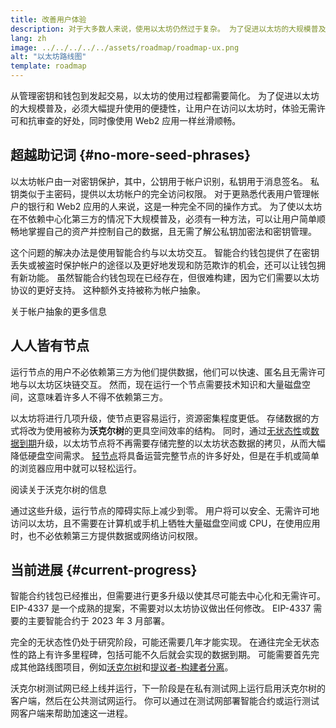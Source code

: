 ```yaml
---
title: 改善用户体验
description: 对于大多数人来说，使用以太坊仍然过于复杂。 为了促进以太坊的大规模普及，必须大幅降低其进入门槛 - 必须让用户在访问以太坊时，享受去中心化、无需许可和抗审查的好处，同时像使用传统的 Web2 应用一样丝滑顺畅。
lang: zh
image: ../../../../../assets/roadmap/roadmap-ux.png
alt: "以太坊路线图"
template: roadmap
---
```


从管理密钥和钱包到发起交易，以太坊的使用过程都需要简化。 为了促进以太坊的大规模普及，必须大幅提升使用的便捷性，让用户在访问以太坊时，体验无需许可和抗审查的好处，同时像使用 Web2 应用一样丝滑顺畅。

## 超越助记词 {#no-more-seed-phrases}

以太坊帐户由一对密钥保护，其中，公钥用于帐户识别，私钥用于消息签名。 私钥类似于主密码，提供以太坊帐户的完全访问权限。 对于更熟悉代表用户管理帐户的银行和 Web2 应用的人来说，这是一种完全不同的操作方式。 为了使以太坊在不依赖中心化第三方的情况下大规模普及，必须有一种方法，可以让用户简单顺畅地掌握自己的资产并控制自己的数据，且无需了解公私钥加密法和密钥管理。

这个问题的解决办法是使用智能合约与以太坊交互。 智能合约钱包提供了在密钥丢失或被盗时保护帐户的途径以及更好地发现和防范欺诈的机会，还可以让钱包拥有新功能。 虽然智能合约钱包现在已经存在，但很难构建，因为它们需要以太坊协议的更好支持。 这种额外支持被称为帐户抽象。

<ButtonLink variant="outline-color" to="/roadmap/account-abstraction/">关于帐户抽象的更多信息</ButtonLink>

## 人人皆有节点

运行节点的用户不必依赖第三方为他们提供数据，他们可以快速、匿名且无需许可地与以太坊区块链交互。 然而，现在运行一个节点需要技术知识和大量磁盘空间，这意味着许多人不得不依赖第三方。

以太坊将进行几项升级，使节点更容易运行，资源密集程度更低。 存储数据的方式将改为使用被称为**沃克尔树**的更具空间效率的结构。 同时，通过[无状态性](/roadmap/statelessness)或[数据到期](/roadmap/statelessness/#data-expiry)升级，以太坊节点将不再需要存储完整的以太坊状态数据的拷贝，从而大幅降低硬盘空间需求。 [轻节点](/developers/docs/nodes-and-clients/light-clients/)将具备运营完整节点的许多好处，但是在手机或简单的浏览器应用中就可以轻松运行。

<ButtonLink variant="outline-color" to="/roadmap/verkle-trees/">阅读关于沃克尔树的信息</ButtonLink>

通过这些升级，运行节点的障碍实际上减少到零。 用户将可以安全、无需许可地访问以太坊，且不需要在计算机或手机上牺牲大量磁盘空间或 CPU，在使用应用时，也不必依赖第三方提供数据或网络访问权限。

## 当前进展 {#current-progress}

智能合约钱包已经推出，但需要进行更多升级以使其尽可能去中心化和无需许可。 EIP-4337 是一个成熟的提案，不需要对以太坊协议做出任何修改。 EIP-4337 需要的主要智能合约于 2023 年 3 月部署。

完全的无状态性仍处于研究阶段，可能还需要几年才能实现。 在通往完全无状态性的路上有许多里程碑，包括可能不久后就会实现的数据到期。 可能需要首先完成其他路线图项目，例如[沃克尔树](/roadmap/verkle-trees/)和[提议者-构建者分离](/roadmap/pbs/)。

沃克尔树测试网已经上线并运行，下一阶段是在私有测试网上运行启用沃克尔树的客户端，然后在公共测试网运行。 你可以通过在测试网部署智能合约或运行测试网客户端来帮助加速这一进程。
